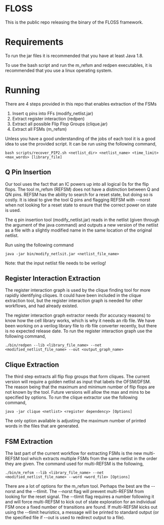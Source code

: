 # FLOSS
This is the public repo releasing the binary of the FLOSS framework.

# Requirements
To run the jar files it is recommended that you have at least Java 1.8.

To use the bash script and run the m_refsm and redpen executables, it is recommended that you use a linux operating system.

# Running
There are 4 steps provided in this repo that enables extraction of the FSMs

1. Insert q pins into FFs (modify_netlist.jar)
2. Extract register interaction (redpen)
3. Extract all possible Flip Flop Groups (clique.jar)
4. Extract all FSMs (m_refsm)

Unless you have a good understanding of the jobs of each tool it is a good idea to use the provided script. It can be run using the following command,
```
bash scripts/recover_PIP2.sh <netlist_dir> <netlist_name> <time_limit> <max_words> [library_file]
```

## Q Pin Insertion
Our tool uses the fact that an IC powers up into all logical 0s for the flip flops. The tool m_refsm (REFSM) does not have a distinction between Q and QN pins. REFSM has the ability to search for a reset state, but doing so is costly. It is ideal to give the tool Q pins and flagging REFSM with --norst when not looking for a reset state to ensure that the correct power on state is used.

The q pin insertion tool (modify_netlist.jar) reads in the netlist (given through the argument of the java command) and outputs a new version of the netlist as a file with a slightly modified name in the same location of the original netlist.

Run using the following command
```
java -jar bin/modify_netlsit.jar <netlist_file_name>
```
Note: that the input netlist file needs to be verilog!

## Register Interaction Extraction
The register interaction graph is used by the clique finding tool for more rapidly identifying cliques. It could have been included in the clique extraction tool, but the register interaction graph is needed for other workflows, and had already existed.

The register interaction graph extractor needs (for accuracy reasons) to know how the cell library works, which is why it needs an rlb file. We have been working on a verilog library file to rlb file converter recently, but there is no expected release date. To run the register interaction graph use the following command,
```
./bin/redpen --lib <library_file_name> --net <modified_netlist_file_name> --out <output_graph_name>
```

## Clique Extraction
The third step extracts all flip flop groups that form cliques. The current version will require a golden netlist as input that labels the OFSM/DFSM. The reason being that the maximum and minimum number of flip flops are not known by the tool. Future versions will allow the max and mins to be specified by options. To run the clique extractor use the following command,
```
java -jar clique <netlist> <register dependency> [Options]
```
The only option available is adjusting the maximum number of printed words in the files that are generated.

## FSM Extraction
The last part of the current workflow for extracting FSMs is the new multi-REFSM tool which extracts multiple FSMs from the same netlist in the order they are given. The command used for multi-REFSM is the following,
```
./bin/m_refsm --lib <library_file_name> --net <modified_netlist_file_name> --word <word_file> [Options]
```
There are a lot of options for the m_refsm tool. Perhaps the best are the --norst and the --tlimit. The --norst flag will prevent multi-REFSM from looking for the reset signal. The --tlimit flag requires a number following it and will force multi-REFSM to kick out of state exploration for an individual FSM once a fixed number of transitions are found. If multi-REFSM kicks out using the --tlimit heuristics, a message will be printed to standard output (or the specified file if --out is used to redirect output to a file).

